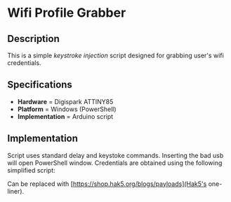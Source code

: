 # Wifi Profile Grabber
## Description
This is a simple *keystroke injection* script designed for grabbing user's wifi credentials. 
## Specifications
* **Hardware** = Digispark ATTINY85
* **Platform** = Windows (PowerShell)
* **Implementation** = Arduino script
## Implementation
Script uses standard delay and keystoke commands. Inserting the bad usb will open PowerShell window. Credentials are obtained using the following simplified script:

Can be replaced with [https://shop.hak5.org/blogs/payloads](Hak5's one-liner).
